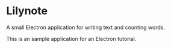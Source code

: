 # Lilynote

A small Electron application for writing text and counting words.

This is an sample application for an Electron tutorial.
